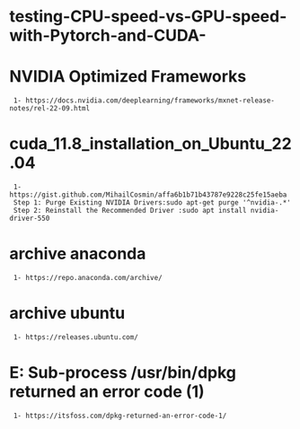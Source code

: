 # testing-CPU-speed-vs-GPU-speed-with-Pytorch-and-CUDA-

# NVIDIA Optimized Frameworks
     1- https://docs.nvidia.com/deeplearning/frameworks/mxnet-release-notes/rel-22-09.html

# cuda_11.8_installation_on_Ubuntu_22.04
     1- https://gist.github.com/MihailCosmin/affa6b1b71b43787e9228c25fe15aeba
     Step 1: Purge Existing NVIDIA Drivers:sudo apt-get purge '^nvidia-.*'    
     Step 2: Reinstall the Recommended Driver :sudo apt install nvidia-driver-550 


# archive anaconda
     1- https://repo.anaconda.com/archive/

# archive ubuntu
     1- https://releases.ubuntu.com/

# E: Sub-process /usr/bin/dpkg returned an error code (1)
     1- https://itsfoss.com/dpkg-returned-an-error-code-1/


